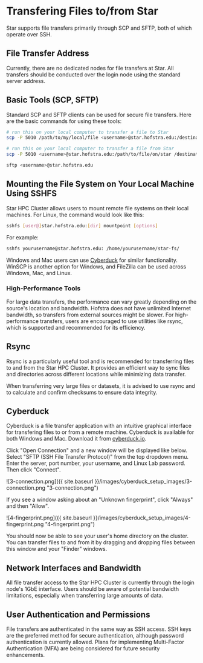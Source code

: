 # Transfering Files to/from Star

Star supports file transfers primarily through SCP and SFTP, both of which operate over SSH.

## File Transfer Address

Currently, there are no dedicated nodes for file transfers at Star. All transfers should be conducted over the login node using the standard server address.

## Basic Tools (SCP, SFTP)

Standard SCP and SFTP clients can be used for secure file transfers. Here are the basic commands for using these tools:

```bash
# run this on your local computer to transfer a file to Star
scp -P 5010 /path/to/my/local/file <username>@star.hofstra.edu:/destination/path/to/file/on/star

# run this on your local computer to transfer a file from Star
scp -P 5010 <username>@star.hofstra.edu:/path/to/file/on/star /destination/path/to/file/on/local/computer

sftp <username>@star.hofstra.edu
```

## Mounting the File System on Your Local Machine Using SSHFS

Star HPC Cluster allows users to mount remote file systems on their local machines. For Linux, the command would look like this:

```bash
sshfs [user@]star.hofstra.edu:[dir] mountpoint [options]
```

For example:

```bash
sshfs yourusername@star.hofstra.edu: /home/yourusername/star-fs/
```

Windows and Mac users can use [Cyberduck](https://cs.hofstra.edu/docs/pages/guides/cyberduck_setup.html) for similar functionality. WinSCP is another option for Windows, and FileZilla can be used across Windows, Mac, and Linux.

### High-Performance Tools

For large data transfers, the performance can vary greatly depending on the source's location and bandwidth. Hofstra does not have unlimited Internet bandwidth, so transfers from external sources might be slower. For high-performance transfers, users are encouraged to use utilities like rsync, which is supported and recommended for its efficiency.

## Rsync

Rsync is a particularly useful tool and is recommended for transferring files to and from the Star HPC Cluster. It provides an efficient way to sync files and directories across different locations while minimizing data transfer.

When transferring very large files or datasets, it is advised to use rsync and to calculate and confirm checksums to ensure data integrity.

## Cyberduck

Cyberduck is a file transfer application with an intuitive graphical interface for transfering files to or from a remote machine. Cyberduck is available for both Windows and Mac. Download it from [cyberduck.io](https://cyberduck.io/).

Click "Open Connection" and a new window will be displayed like below. Select "SFTP (SSH File Transfer Protocol)" from the top dropdown menu. Enter the server, port number, your username, and Linux Lab password. Then click "Connect".

   ![3-connection.png]({{ site.baseurl }}/images/cyberduck_setup_images/3-connection.png "3-connection.png")

If you see a window asking about an "Unknown fingerprint", click "Always" and then "Allow".

   ![4-fingerprint.png]({{ site.baseurl }}/images/cyberduck_setup_images/4-fingerprint.png "4-fingerprint.png")

You should now be able to see your user's home directory on the cluster. You can transfer files to and from it by dragging and dropping files between this window and your "Finder" windows.

## Network Interfaces and Bandwidth

All file transfer access to the Star HPC Cluster is currently through the login node's 1GbE interface. Users should be aware of potential bandwidth limitations, especially when transferring large amounts of data.

## User Authentication and Permissions

File transfers are authenticated in the same way as SSH access. SSH keys are the preferred method for secure authentication, although password authentication is currently allowed. Plans for implementing Multi-Factor Authentication (MFA) are being considered for future security enhancements.


